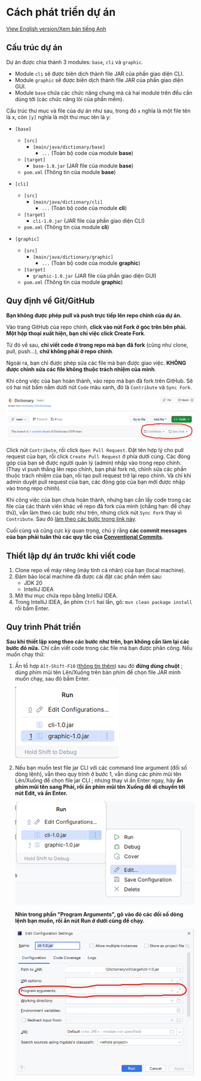 # Cách phát triển dự án

[View English version/Xem bản tiếng Anh](CONTRIBUTING.md)

## Cấu trúc dự án

Dự án được chia thành 3 modules: `base`, `cli` và
`graphic`.

- Module `cli` sẽ được biên dịch thành file JAR của
  phần giao diện CLI.
- Module `graphic` sẽ được biên dịch thành file JAR của
  phần giao diện GUI.
- Module `base` chứa các chức năng chung mà cả hai
  module trên đều cần dùng tới (các chức năng lõi của
  phần mềm).

Cấu trúc thư mục và file của dự án như sau, trong đó
`x` nghĩa là một file tên là x, còn `[y]` nghĩa là
một thư mục tên là y:

- `[base]`
    - `[src]`
        - `[main/java/dictionary/base]`
            - `...` (Toàn bộ code của module **base**)
    - `[target]`
        - `base-1.0.jar` (JAR file của module **base**)
    - `pom.xml` (Thông tin của module **base**)

- `[cli]`
    - `[src]`
        - `[main/java/dictionary/cli]`
            - `...` (Toàn bộ code của module **cli**)
    - `[target]`
        - `cli-1.0.jar` (JAR file của phần giao diện CLI)
    - `pom.xml` (Thông tin của module **cli**)

- `[graphic]`
    - `[src]`
        - `[main/java/dictionary/graphic]`
            - `...` (Toàn bộ code của module **graphic**)
    - `[target]`
        - `graphic-1.0.jar` (JAR file của phần giao diện GUI)
    - `pom.xml` (Thông tin của module **graphic**)

## Quy định về Git/GitHub

**Bạn không được phép pull và push trực tiếp lên repo chính của
dự án.**

Vào trang GitHub của repo chính, **click vào nút Fork ở góc trên
bên phải. Một hộp thoại xuất hiện, bạn chỉ việc click Create Fork**.

Từ đó về sau, **chỉ viết code ở trong repo mà bạn đã fork** (cũng
như clone, pull, push...), **chứ không phải ở repo chính**.

Ngoài ra, bạn chỉ được phép sửa các file mà bạn được giao việc.
**KHÔNG được chỉnh sửa các file không thuộc trách nhiệm của mình**.

Khi công việc của bạn hoàn thành, vào repo mà bạn đã fork trên GitHub.
Sẽ có hai nút bấm nằm dưới nút `Code` màu xanh, đó là `Contribute` và
`Sync Fork`.

![Contribute and Sync Fork buttons](images/contribute-or-sync-fork.png)

Click nút `Contribute`, rồi click `Open Pull Request`. Đặt tên
hợp lý cho pull request của bạn, rồi click `Create Pull Request` ở
phía dưới cùng. Các đóng góp của bạn sẽ được người quản lý (admin) nhập
vào trong repo chính. (Thay vì push thẳng lên repo chính, bạn phải fork
nó, chỉnh sửa các phần thuộc trách nhiệm của bạn, rồi tạo pull request
trở lại repo chính. Và chỉ khi admin duyệt pull request của bạn, các
đóng góp của bạn mới được nhập vào trong repo chính).

Khi công việc của bạn chưa hoàn thành, nhưng bạn cần lấy code trong các
file của các thành viên khác về repo đã fork của mình (chẳng hạn: để chạy
thử), vẫn làm theo các bước như trên, nhưng click nút `Sync Fork` thay vì
`Contribute`. Sau đó [làm theo các bước trong link này](https://docs.github.com/en/pull-requests/collaborating-with-pull-requests/working-with-forks/syncing-a-fork).

Cuối cùng và cũng cực kỳ quan trọng, chú ý rằng **các commit messages của
bạn phải tuân thủ các quy tắc của [Conventional Commits](https://www.conventionalcommits.org/en/v1.0.0/).**

## Thiết lập dự án trước khi viết code

1. Clone repo về máy riêng (máy tính cá nhân) của bạn
   (local machine).
2. Đảm bảo local machine đã được cài đặt các phần mềm
   sau:
    - JDK 20
    - IntelliJ IDEA
3. Mở thư mục chứa repo bằng IntelliJ IDEA.
4. Trong IntelliJ IDEA, ấn phím `Ctrl` hai lần, gõ:
   `mvn clean package install` rồi bấm Enter.

## Quy trình Phát triển

**Sau khi thiết lập xong theo các bước như trên, bạn
không cần làm lại các bước đó nữa.** Chỉ cần viết code
trong các file mà bạn được phân công. Nếu muốn chạy thử:

1. Ấn tổ hợp `Alt-Shift-F10` ([thông tin thêm](https://stackoverflow.com/a/11159341/13680015))
   sau đó **đừng dùng chuột** ; dùng phím mũi tên
   Lên/Xuống trên bàn phím để chọn file JAR mình muốn
   chạy, sau đó bấm Enter.

   ![After pressing Alt-Shift-F10](images/alt-shift-f10.png)

2. Nếu bạn muốn test file jar CLI với các command line
   argument (đối số dòng lệnh), vẫn theo quy trình ở bước 1,
   vẫn dùng các phím mũi tên Lên/Xuống để chọn file jar CLI ;
   nhưng thay vì ấn Enter ngay, hãy **ấn phím mũi tên
   sang Phải, rồi ấn phím mũi tên Xuống để di chuyển tới
   nút Edit, và ấn Enter.**

   ![Edit Configuration](images/cli-edit.png)

   **Nhìn trong phần "Program
   Arguments", gõ vào đó các đối số dòng lệnh bạn muốn,
   rồi ấn nút Run ở dưới cùng để chạy.**

   ![Specifying Runtime Command Line Arguments](images/program-arguments.png)
